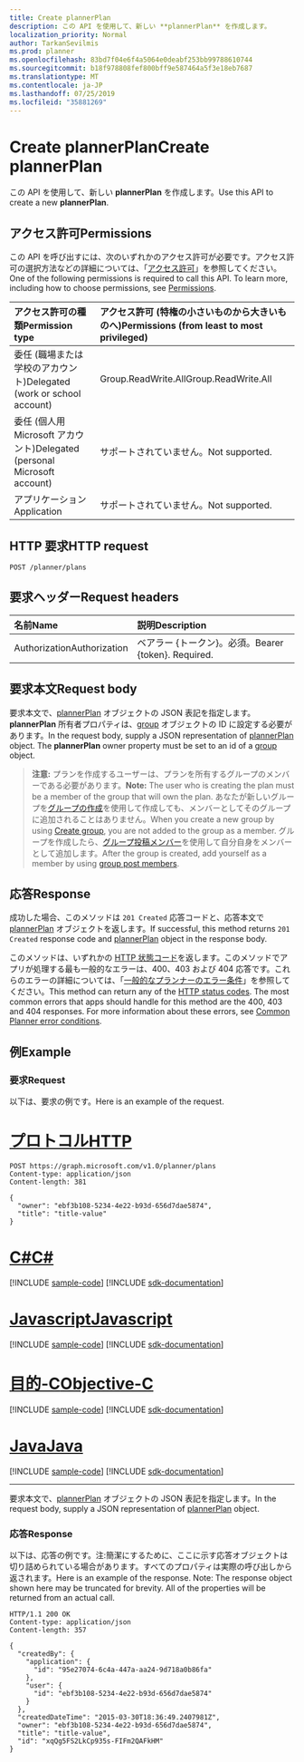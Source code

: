 ```yaml
---
title: Create plannerPlan
description: この API を使用して、新しい **plannerPlan** を作成します。
localization_priority: Normal
author: TarkanSevilmis
ms.prod: planner
ms.openlocfilehash: 83bd7f04e6f4a5064e0deabf253bb99788610744
ms.sourcegitcommit: b18f978808fef800bff9e587464a5f3e18eb7687
ms.translationtype: MT
ms.contentlocale: ja-JP
ms.lasthandoff: 07/25/2019
ms.locfileid: "35881269"
---
```

# <a name="create-plannerplan"></a><span data-ttu-id="3224a-103">Create plannerPlan</span><span class="sxs-lookup"><span data-stu-id="3224a-103">Create plannerPlan</span></span>

<span data-ttu-id="3224a-104">この API を使用して、新しい **plannerPlan** を作成します。</span><span class="sxs-lookup"><span data-stu-id="3224a-104">Use this API to create a new **plannerPlan**.</span></span>

## <a name="permissions"></a><span data-ttu-id="3224a-105">アクセス許可</span><span class="sxs-lookup"><span data-stu-id="3224a-105">Permissions</span></span>

<span data-ttu-id="3224a-p101">この API を呼び出すには、次のいずれかのアクセス許可が必要です。アクセス許可の選択方法などの詳細については、「[アクセス許可](/graph/permissions-reference)」を参照してください。</span><span class="sxs-lookup"><span data-stu-id="3224a-p101">One of the following permissions is required to call this API. To learn more, including how to choose permissions, see [Permissions](/graph/permissions-reference).</span></span>

| <span data-ttu-id="3224a-108">アクセス許可の種類</span><span class="sxs-lookup"><span data-stu-id="3224a-108">Permission type</span></span>                        | <span data-ttu-id="3224a-109">アクセス許可 (特権の小さいものから大きいものへ)</span><span class="sxs-lookup"><span data-stu-id="3224a-109">Permissions (from least to most privileged)</span></span> |
| :------------------------------------- | :------------------------------------------ |
| <span data-ttu-id="3224a-110">委任 (職場または学校のアカウント)</span><span class="sxs-lookup"><span data-stu-id="3224a-110">Delegated (work or school account)</span></span>     | <span data-ttu-id="3224a-111">Group.ReadWrite.All</span><span class="sxs-lookup"><span data-stu-id="3224a-111">Group.ReadWrite.All</span></span>                         |
| <span data-ttu-id="3224a-112">委任 (個人用 Microsoft アカウント)</span><span class="sxs-lookup"><span data-stu-id="3224a-112">Delegated (personal Microsoft account)</span></span> | <span data-ttu-id="3224a-113">サポートされていません。</span><span class="sxs-lookup"><span data-stu-id="3224a-113">Not supported.</span></span>                              |
| <span data-ttu-id="3224a-114">アプリケーション</span><span class="sxs-lookup"><span data-stu-id="3224a-114">Application</span></span>                            | <span data-ttu-id="3224a-115">サポートされていません。</span><span class="sxs-lookup"><span data-stu-id="3224a-115">Not supported.</span></span>                              |

## <a name="http-request"></a><span data-ttu-id="3224a-116">HTTP 要求</span><span class="sxs-lookup"><span data-stu-id="3224a-116">HTTP request</span></span>

<!-- { "blockType": "ignored" } -->
``` http
POST /planner/plans
```

## <a name="request-headers"></a><span data-ttu-id="3224a-117">要求ヘッダー</span><span class="sxs-lookup"><span data-stu-id="3224a-117">Request headers</span></span>

| <span data-ttu-id="3224a-118">名前</span><span class="sxs-lookup"><span data-stu-id="3224a-118">Name</span></span>          | <span data-ttu-id="3224a-119">説明</span><span class="sxs-lookup"><span data-stu-id="3224a-119">Description</span></span>               |
| :------------ | :------------------------ |
| <span data-ttu-id="3224a-120">Authorization</span><span class="sxs-lookup"><span data-stu-id="3224a-120">Authorization</span></span> | <span data-ttu-id="3224a-p102">ベアラー {トークン}。必須。</span><span class="sxs-lookup"><span data-stu-id="3224a-p102">Bearer {token}. Required.</span></span> |

## <a name="request-body"></a><span data-ttu-id="3224a-123">要求本文</span><span class="sxs-lookup"><span data-stu-id="3224a-123">Request body</span></span>

<span data-ttu-id="3224a-p103">要求本文で、[plannerPlan](../resources/plannerplan.md) オブジェクトの JSON 表記を指定します。**plannerPlan** 所有者プロパティは、[group](../resources/group.md) オブジェクトの ID に設定する必要があります。</span><span class="sxs-lookup"><span data-stu-id="3224a-p103">In the request body, supply a JSON representation of [plannerPlan](../resources/plannerplan.md) object. The **plannerPlan** owner property must be set to an id of a [group](../resources/group.md) object.</span></span>

><span data-ttu-id="3224a-126">**注意:** プランを作成するユーザーは、プランを所有するグループのメンバーである必要があります。</span><span class="sxs-lookup"><span data-stu-id="3224a-126">**Note:** The user who is creating the plan must be a member of the group that will own the plan.</span></span> <span data-ttu-id="3224a-127">あなたが新しいグループを[グループの作成](../api/group-post-groups.md)を使用して作成しても、メンバーとしてそのグループに追加されることはありません。</span><span class="sxs-lookup"><span data-stu-id="3224a-127">When you create a new group by using [Create group](../api/group-post-groups.md), you are not added to the group as a member.</span></span> <span data-ttu-id="3224a-128">グループを作成したら、[グループ投稿メンバー](../api/group-post-members.md)を使用して自分自身をメンバーとして追加します。</span><span class="sxs-lookup"><span data-stu-id="3224a-128">After the group is created, add yourself as a member by using [group post members](../api/group-post-members.md).</span></span>


## <a name="response"></a><span data-ttu-id="3224a-129">応答</span><span class="sxs-lookup"><span data-stu-id="3224a-129">Response</span></span>

<span data-ttu-id="3224a-130">成功した場合、このメソッドは `201 Created` 応答コードと、応答本文で [plannerPlan](../resources/plannerplan.md) オブジェクトを返します。</span><span class="sxs-lookup"><span data-stu-id="3224a-130">If successful, this method returns `201 Created` response code and [plannerPlan](../resources/plannerplan.md) object in the response body.</span></span>

<span data-ttu-id="3224a-p105">このメソッドは、いずれかの [HTTP 状態コード](/graph/errors)を返します。このメソッドでアプリが処理する最も一般的なエラーは、400、403 および 404 応答です。これらのエラーの詳細については、「[一般的なプランナーのエラー条件](../resources/planner-overview.md#common-planner-error-conditions)」を参照してください。</span><span class="sxs-lookup"><span data-stu-id="3224a-p105">This method can return any of the [HTTP status codes](/graph/errors). The most common errors that apps should handle for this method are the 400, 403 and 404 responses. For more information about these errors, see [Common Planner error conditions](../resources/planner-overview.md#common-planner-error-conditions).</span></span>

## <a name="example"></a><span data-ttu-id="3224a-134">例</span><span class="sxs-lookup"><span data-stu-id="3224a-134">Example</span></span>

### <a name="request"></a><span data-ttu-id="3224a-135">要求</span><span class="sxs-lookup"><span data-stu-id="3224a-135">Request</span></span>

<span data-ttu-id="3224a-136">以下は、要求の例です。</span><span class="sxs-lookup"><span data-stu-id="3224a-136">Here is an example of the request.</span></span>


# <a name="httptabhttp"></a>[<span data-ttu-id="3224a-137">プロトコル</span><span class="sxs-lookup"><span data-stu-id="3224a-137">HTTP</span></span>](#tab/http)
<!-- {
  "blockType": "request",
  "name": "create_plannerplan_from_planner"
}-->
``` http
POST https://graph.microsoft.com/v1.0/planner/plans
Content-type: application/json
Content-length: 381

{
  "owner": "ebf3b108-5234-4e22-b93d-656d7dae5874",
  "title": "title-value"
}
```
# <a name="ctabcsharp"></a>[<span data-ttu-id="3224a-138">C#</span><span class="sxs-lookup"><span data-stu-id="3224a-138">C#</span></span>](#tab/csharp)
[!INCLUDE [sample-code](../includes/snippets/csharp/create-plannerplan-from-planner-csharp-snippets.md)]
[!INCLUDE [sdk-documentation](../includes/snippets/snippets-sdk-documentation-link.md)]

# <a name="javascripttabjavascript"></a>[<span data-ttu-id="3224a-139">Javascript</span><span class="sxs-lookup"><span data-stu-id="3224a-139">Javascript</span></span>](#tab/javascript)
[!INCLUDE [sample-code](../includes/snippets/javascript/create-plannerplan-from-planner-javascript-snippets.md)]
[!INCLUDE [sdk-documentation](../includes/snippets/snippets-sdk-documentation-link.md)]

# <a name="objective-ctabobjc"></a>[<span data-ttu-id="3224a-140">目的-C</span><span class="sxs-lookup"><span data-stu-id="3224a-140">Objective-C</span></span>](#tab/objc)
[!INCLUDE [sample-code](../includes/snippets/objc/create-plannerplan-from-planner-objc-snippets.md)]
[!INCLUDE [sdk-documentation](../includes/snippets/snippets-sdk-documentation-link.md)]

# <a name="javatabjava"></a>[<span data-ttu-id="3224a-141">Java</span><span class="sxs-lookup"><span data-stu-id="3224a-141">Java</span></span>](#tab/java)
[!INCLUDE [sample-code](../includes/snippets/java/create-plannerplan-from-planner-java-snippets.md)]
[!INCLUDE [sdk-documentation](../includes/snippets/snippets-sdk-documentation-link.md)]

---


<span data-ttu-id="3224a-142">要求本文で、[plannerPlan](../resources/plannerplan.md) オブジェクトの JSON 表記を指定します。</span><span class="sxs-lookup"><span data-stu-id="3224a-142">In the request body, supply a JSON representation of [plannerPlan](../resources/plannerplan.md) object.</span></span>

### <a name="response"></a><span data-ttu-id="3224a-143">応答</span><span class="sxs-lookup"><span data-stu-id="3224a-143">Response</span></span>

<span data-ttu-id="3224a-p106">以下は、応答の例です。注:簡潔にするために、ここに示す応答オブジェクトは切り詰められている場合があります。すべてのプロパティは実際の呼び出しから返されます。</span><span class="sxs-lookup"><span data-stu-id="3224a-p106">Here is an example of the response. Note: The response object shown here may be truncated for brevity. All of the properties will be returned from an actual call.</span></span>

<!-- {
  "blockType": "response",
  "truncated": true,
  "@odata.type": "microsoft.graph.plannerPlan"
} -->
``` http
HTTP/1.1 200 OK
Content-type: application/json
Content-length: 357

{
  "createdBy": {
    "application": {
      "id": "95e27074-6c4a-447a-aa24-9d718a0b86fa"
    },
    "user": {
      "id": "ebf3b108-5234-4e22-b93d-656d7dae5874"
    }
  },
  "createdDateTime": "2015-03-30T18:36:49.2407981Z",
  "owner": "ebf3b108-5234-4e22-b93d-656d7dae5874",
  "title": "title-value",
  "id": "xqQg5FS2LkCp935s-FIFm2QAFkHM"
}
```

<!-- uuid: 8fcb5dbc-d5aa-4681-8e31-b001d5168d79
2015-10-25 14:57:30 UTC -->
<!-- {
  "type": "#page.annotation",
  "description": "Create plannerPlan",
  "keywords": "",
  "section": "documentation",
  "tocPath": "",
  "suppressions": [
  ]
}-->
